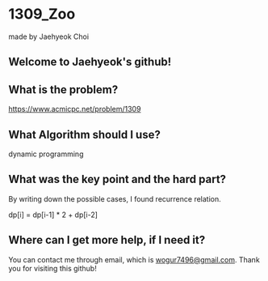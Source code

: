# 1309_Zoo

made by Jaehyeok Choi

## Welcome to Jaehyeok's github!

## What is the problem?

https://www.acmicpc.net/problem/1309

## What Algorithm should I use?

dynamic programming

## What was the key point and the hard part?

By writing down the possible cases, I found recurrence relation.

dp[i] = dp[i-1] * 2 + dp[i-2]

## Where can I get more help, if I need it?

You can contact me through email, which is wogur7496@gmail.com.
Thank you for visiting this github!
